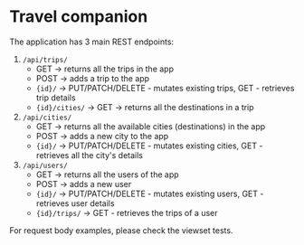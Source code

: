 # Travel companion

The application has 3 main REST endpoints:

1. `/api/trips/`
    - GET -> returns all the trips in the app
    - POST -> adds a trip to the app
    - `{id}/` -> PUT/PATCH/DELETE - mutates existing trips, GET - retrieves trip details
    - `{id}/cities/` -> GET -> returns all the destinations in a trip
2. `/api/cities/`
    - GET -> returns all the available cities (destinations) in the app
    - POST -> adds a new city to the app
    - `{id}/` -> PUT/PATCH/DELETE - mutates existing cities, GET - retrieves all the city's details
3. `/api/users/`
    - GET -> returns all the users of the app
    - POST -> adds a new user
    - `{id}/` -> PUT/PATCH/DELETE - mutates existing users, GET - retrieves user details
    - `{id}/trips/` -> GET - retrieves the trips of a user

For request body examples, please check the viewset tests.